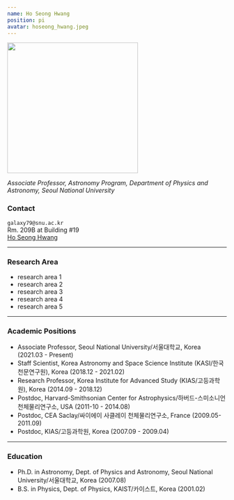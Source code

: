 ```yaml
---
name: Ho Seong Hwang
position: pi
avatar: hoseong_hwang.jpeg
---
```


<img width="300" src="{{site.baseurl}}/images/people/{{page.avatar}}" data-action="zoom">

_Associate Professor, Astronomy Program, Department of Physics and Astronomy, Seoul National University_<br>

### Contact
<i class="fa fa-envelope-o"></i> `galaxy79@snu.ac.kr`<br>
<i class="fa fa-building"></i> Rm. 209B at Building #19 <br> 
<a href="https://hwanghs.github.io"><i class="fa fa-home" aria-hidden="true"></i> Ho Seong Hwang</a><br>

<hr> 

### Research Area

* research area 1<br>
* research area 2<br>
* research area 3<br>
* research area 4<br>
* research area 5<br>

<hr> 

### Academic Positions
* Associate Professor, Seoul National University/서울대학교, Korea (2021.03 - Present)
* Staff Scientist, Korea Astronomy and Space Science Institute (KASI/한국천문연구원), Korea (2018.12 - 2021.02) 
* Research Professor, Korea Institute for Advanced Study (KIAS/고등과학원), Korea (2014.09 - 2018.12)
* Postdoc, Harvard-Smithsonian Center for Astrophysics/하버드-스미소니언 천체물리연구소, USA (2011-10 - 2014.08)
* Postdoc, CEA Saclay/싸이에이 사클레이 천체물리연구소, France (2009.05-2011.09)
* Postdoc, KIAS/고등과학원, Korea (2007.09 - 2009.04)

<hr>
 
### Education
* Ph.D. in Astronomy, Dept. of Physics and Astronomy, Seoul National University/서울대학교, Korea (2007.08)
* B.S. in Physics, Dept. of Physics, KAIST/카이스트, Korea (2001.02)
